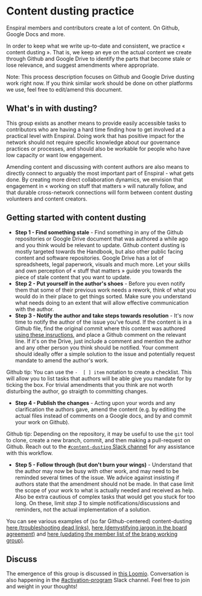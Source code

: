 # Content dusting practice

Enspiral members and contributors create a lot of content. On Github, Google Docs and more.

In order to keep what we write up-to-date and consistent, we practice « content dusting ». That is, we keep an eye on the actual content we create through Github and Google Drive to identify the parts that become stale or lose relevance, and suggest amendments where appropriate.

Note: This process description focuses on Github and Google Drive dusting work right now. If you think similar work should be done on other platforms we use, feel free to edit/amend this document.
## What's in with dusting?

This group exists as another means to provide easily accessible tasks to contributors who are having a hard time finding how to get involved at a practical level with Enspiral.
Doing work that has positive impact for the network should not require specific knowledge about our governance practices or processes, and should also be workable for people who have low capacity or want low engagement.

Amending content and discussing with content authors are also means to directly connect to arguably the most important part of Enspiral - what gets done. By creating more direct collaboration dynamics, we envision that engagement in « working on stuff that matters » will naturally follow, and that durable cross-network connections will form between content dusting volunteers and content creators.

## Getting started with content dusting

 - **Step 1 - Find something stale** - Find something in any of the Github repositories or Google Drive document that was authored a while ago and you think would be relevant to update. Github content dusting is mostly targeted towards the Handbook, but also other public facing content and software repositories. Google Drive has a lot of spreadsheets, legal paperwork, visuals and much more.
Let your skills and own perception of « stuff that matters » guide you towards the piece of stale content that you want to update.
- **Step 2 - Put yourself in the author's shoes** - Before you even notify them that some of their previous work needs a rework, think of what you would do in their place to get things sorted. Make sure you understand what needs doing to an extent that will allow effective communication with the author.
- **Step 3 - Notify the author and take steps towards resolution** - It's now time to notify the author of the issue you've found. If the content is in a Github file, find the original commit where this content was authored [using these insructions](https://help.github.com/articles/tracing-changes-in-a-file/), and place a Github comment on the relevant line. If it's on the Drive, just include a comment and mention the author and any other person you think should be notified. Your comment should ideally offer a simple solution to the issue and potentially request mandate to amend the author's work.

Github tip: You can use the `-  [ ] item` notation to create a checklist. This will allow you to list tasks that authors will be able give you mandate for by ticking the box. For trivial amendments that you think are not worth disturbing the author, go straigth to committing changes.

- **Step 4 - Publish the changes** - Acting upon your words and any clarification the authors gave, amend the content (e.g. by editing the actual files instead of comments on a Google docs, and by and commit your work on Github).

Github tip: Depending on the repository, it may be useful to use the `git` tool to clone, create a new branch, commit, and then making a pull-request on Github. Reach out to the [`#content-dusting` Slack channel](#content-dusting) for any assistance with this workflow.

- **Step 5 - Follow through (but don't burn your wings)** - Understand that the author may now be busy with other work, and may need to be reminded several times of the issue. We advice against insisting if authors state that the amendment should not be made. In that case limit the scope of your work to what is actually needed and received as help. Also be extra cautious of complex tasks that would get you stuck for too long. On these, limit *step 3* to simple notifications/discussions and reminders, not the actual implementation of a solution.

You can see various examples of (so far Github-centered) content-dusting [here (troubleshooting dead links)](https://github.com/enspiral/handbook/commit/bde6f77889172219c3d8741f494c97d1701fc77f#commitcomment-22974043), [here (demystifying jargon in the board agreement)](https://github.com/enspiral/handbook/commit/9216a3917dd50b14dc676c9d5d06f75fb5521118#commitcomment-23069595) and [here (updating the member list of the brang working group)](https://github.com/enspiral/handbook/commit/4a165ee6b11f9ab7f722bcc57aa6ad314b34bc93#commitcomment-23070125).

## Discuss

The emergence of this group is discussed in [this Loomio](https://www.loomio.org/d/P97tAUYQ). Conversation is also happening in the [#activation-program](https://enspiral.slack.com/messages/C56MTV8SV/convo/C56MTV8SV-1499108780.752336/) Slack channel. Feel free to join and weight in your thoughts!
